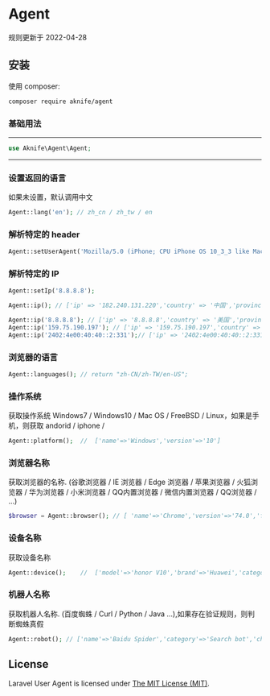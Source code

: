 Agent
=====
规则更新于 2022-04-28

安装
------------

使用 composer:

```bash
composer require aknife/agent
```

### 基础用法
-----------

```php
use Aknife\Agent\Agent;
```
------------------------

### 设置返回的语言
如果未设置，默认调用中文
```php
Agent::lang('en'); // zh_cn / zh_tw / en

```

### 解析特定的 header

```php
Agent::setUserAgent('Mozilla/5.0 (iPhone; CPU iPhone OS 10_3_3 like Mac OS X; zh-CN) AppleWebKit/537.51.1 (KHTML, like Gecko) Mobile/14G60 UCBrowser/11.7.7.1031 Mobile AliApp(TUnionSDK/0.1.20)');
```

### 解析特定的 IP

```php
Agent::setIp('8.8.8.8');

Agent::ip(); // ['ip' => '182.240.131.220','country' => '中国','province' => '云南省','city' => '玉溪市','isp' => '中国电信']

Agent::ip('8.8.8.8'); // ['ip' => '8.8.8.8','country' => '美国','province' => '','city' => '','isp' => '加利福尼亚州圣克拉拉县山景市谷歌公司DNS服务器']
Agent::ip('159.75.190.197'); // ['ip' => '159.75.190.197','country' => '中国','province' => '广东省','city' => '广州市','isp' => '腾讯云']
Agent::ip('2402:4e00:40:40::2:331');// ['ip' => '2402:4e00:40:40::2:331','country' => '中国','province' => '广东省','city' => '深圳市','isp' => '深圳市腾讯计算机系统有限公司']
```

### 浏览器的语言

```php
Agent::languages(); // return "zh-CN/zh-TW/en-US";
```

### 操作系统

获取操作系统 Windows7 / Windows10 / Mac OS / FreeBSD / Linux，如果是手机，则获取 andorid / iphone /

```php
Agent::platform();  //  ['name'=>'Windows','version'=>'10']
```

### 浏览器名称

获取浏览器的名称. (谷歌浏览器 / IE 浏览器 / Edge 浏览器 / 苹果浏览器 / 火狐浏览器 / 华为浏览器 / 小米浏览器 / QQ内置浏览器 / 微信内置浏览器 / QQ浏览器 / ...)

```php
$browser = Agent::browser(); // [ 'name'=>'Chrome','version'=>'74.0','full'=>'74.0.3729.131' ]

```

### 设备名称

获取设备名称

```php
Agent::device();    //  ['model'=>'honor V10','brand'=>'Huawei','category'=>'smartphone']
```

### 机器人名称

获取机器人名称. (百度蜘蛛 / Curl / Python / Java ...),如果存在验证规则，则判断蜘蛛真假

```php
Agent::robot(); // ['name'=>'Baidu Spider','category'=>'Search bot','checked'=>'false']
```


## License

Laravel User Agent is licensed under [The MIT License (MIT)](LICENSE).
